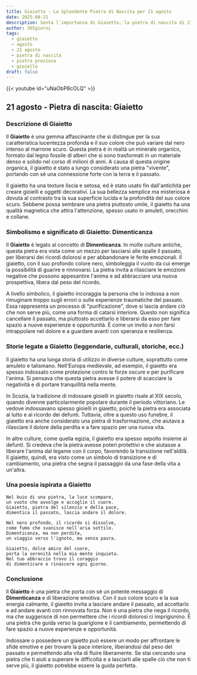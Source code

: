```yaml
---
title: Giaietto - La Splendente Pietra di Nascita per 21 agosto
date: 2025-08-21
description: Senta l'importanza di Giaietto, la pietra di nascita di 21 agosto che simboleggia Dimenticanza. Lasci che la sua bellezza e il suo significato illuminino la sua giornata.
author: 365giorni
tags:
  - giaietto
  - agosto
  - 21 agosto
  - pietra di nascita
  - pietra preziosa
  - gioiello
draft: false
---
```


{{< youtube id="uNaObP8cOLQ" >}}

## 21 agosto - Pietra di nascita: Giaietto

### Descrizione di Giaietto

Il **Giaietto** è una gemma affascinante che si distingue per la sua caratteristica lucentezza profonda e il suo colore che può variare dal nero intenso al marrone scuro. Questa pietra è in realtà un minerale organico, formato dal legno fossile di alberi che si sono trasformati in un materiale denso e solido nel corso di milioni di anni. A causa di questa origine organica, il giaietto è stato a lungo considerato una pietra "vivente", portando con sé una connessione forte con la terra e il passato.

Il giaietto ha una texture liscia e setosa, ed è stato usato fin dall'antichità per creare gioielli e oggetti decorativi. La sua bellezza semplice ma misteriosa è dovuta al contrasto tra la sua superficie lucida e la profondità del suo colore scuro. Sebbene possa sembrare una pietra piuttosto umile, il giaietto ha una qualità magnetica che attira l'attenzione, spesso usato in amuleti, orecchini e collane.

### Simbolismo e significato di Giaietto: Dimenticanza

Il **Giaietto** è legato al concetto di **Dimenticanza**. In molte culture antiche, questa pietra era vista come un mezzo per lasciarsi alle spalle il passato, per liberarsi dei ricordi dolorosi e per abbandonare le ferite emozionali. Il giaietto, con il suo profondo colore nero, simboleggia il vuoto da cui emerge la possibilità di guarire e rinnovarsi. La pietra invita a rilasciare le emozioni negative che possono appesantire l'anima e ad abbracciare una nuova prospettiva, libera dal peso del ricordo.

A livello simbolico, il giaietto incoraggia la persona che lo indossa a non rimuginare troppo sugli errori o sulle esperienze traumatiche del passato. Essa rappresenta un processo di "purificazione", dove si lascia andare ciò che non serve più, come una forma di catarsi interiore. Questo non significa cancellare il passato, ma piuttosto accettarlo e liberarsi da esso per fare spazio a nuove esperienze e opportunità. È come un invito a non farsi intrappolare nel dolore e a guardare avanti con speranza e resilienza.

### Storie legate a Giaietto (leggendarie, culturali, storiche, ecc.)

Il giaietto ha una lunga storia di utilizzo in diverse culture, soprattutto come amuleto e talismano. Nell'Europa medievale, ad esempio, il giaietto era spesso indossato come protezione contro le forze oscure e per purificare l'anima. Si pensava che questa pietra avesse il potere di scacciare la negatività e di portare tranquillità nella mente.

In Scozia, la tradizione di indossare gioielli in giaietto risale al XIX secolo, quando divenne particolarmente popolare durante il periodo vittoriano. Le vedove indossavano spesso gioielli in giaietto, poiché la pietra era associata al lutto e al ricordo dei defunti. Tuttavia, oltre a questo uso funebre, il giaietto era anche considerato una pietra di trasformazione, che aiutava a rilasciare il dolore della perdita e a fare spazio per una nuova vita.

In altre culture, come quella egizia, il giaietto era spesso sepolto insieme ai defunti. Si credeva che la pietra avesse poteri protettivi e che aiutasse a liberare l'anima dal legame con il corpo, favorendo la transizione nell'aldilà. Il giaietto, quindi, era visto come un simbolo di transizione e di cambiamento, una pietra che segna il passaggio da una fase della vita a un'altra.

### Una poesia ispirata a Giaietto

```
Nel buio di una pietra, la luce scompare,  
un vuoto che avvolge e accoglie il cuore.  
Giaietto, pietra del silenzio e della pace,  
dimentica il passato, lascia andare il dolore.

Nel nero profondo, il ricordo si dissolve,  
come fumo che svanisce nell'aria sottile.  
Dimenticanza, ma non perdita,  
un viaggio verso l'ignoto, ma senza paura.

Giaietto, dolce amico del cuore,  
porta la serenità nella mia mente inquieta.  
Nel tuo abbraccio trovo il coraggio  
di dimenticare e rinascere ogni giorno.
```

### Conclusione

Il **Giaietto** è una pietra che porta con sé un potente messaggio di **Dimenticanza** e di liberazione emotiva. Con il suo colore scuro e la sua energia calmante, il giaietto invita a lasciare andare il passato, ad accettarlo e ad andare avanti con rinnovata forza. Non è una pietra che nega il ricordo, ma che suggerisce di non permettere che i ricordi dolorosi ci imprigionino. È una pietra che guida verso la guarigione e il cambiamento, permettendo di fare spazio a nuove esperienze e opportunità.

Indossare o possedere un giaietto può essere un modo per affrontare le sfide emotive e per trovare la pace interiore, liberandosi dal peso del passato e permettendo alla vita di fluire liberamente. Se stai cercando una pietra che ti aiuti a superare le difficoltà e a lasciarti alle spalle ciò che non ti serve più, il giaietto potrebbe essere la guida perfetta.